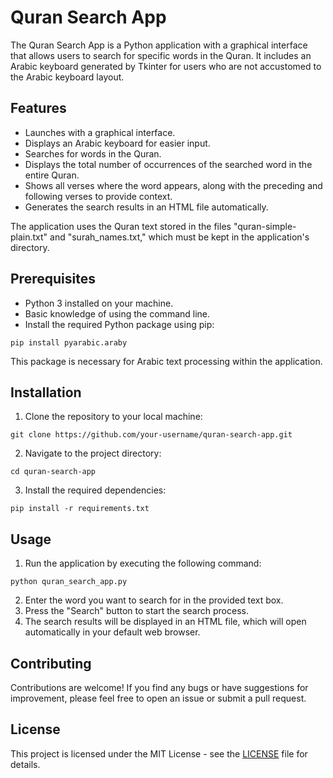 

# Quran Search App

The Quran Search App is a Python application with a graphical interface that allows users to search for specific words in the Quran. It includes an Arabic keyboard generated by Tkinter for users who are not accustomed to the Arabic keyboard layout. 

## Features

- Launches with a graphical interface.
- Displays an Arabic keyboard for easier input.
- Searches for words in the Quran.
- Displays the total number of occurrences of the searched word in the entire Quran.
- Shows all verses where the word appears, along with the preceding and following verses to provide context.
- Generates the search results in an HTML file automatically.

The application uses the Quran text stored in the files "quran-simple-plain.txt" and "surah_names.txt," which must be kept in the application's directory.



## Prerequisites

- Python 3 installed on your machine.
- Basic knowledge of using the command line.
- Install the required Python package using pip:

```
pip install pyarabic.araby
```

This package is necessary for Arabic text processing within the application.



## Installation

1. Clone the repository to your local machine:

```
git clone https://github.com/your-username/quran-search-app.git
```

2. Navigate to the project directory:

```
cd quran-search-app
```

3. Install the required dependencies:

```
pip install -r requirements.txt
```

## Usage

1. Run the application by executing the following command:

```
python quran_search_app.py
```

2. Enter the word you want to search for in the provided text box.
3. Press the "Search" button to start the search process.
4. The search results will be displayed in an HTML file, which will open automatically in your default web browser.

## Contributing

Contributions are welcome! If you find any bugs or have suggestions for improvement, please feel free to open an issue or submit a pull request.

## License

This project is licensed under the MIT License - see the [LICENSE](LICENSE) file for details.

